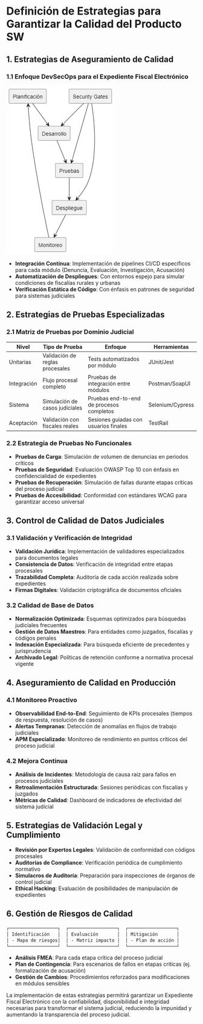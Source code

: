# Definición de Estrategias para Garantizar la Calidad del Producto SW

## 1. Estrategias de Aseguramiento de Calidad

### 1.1 Enfoque DevSecOps para el Expediente Fiscal Electrónico
![alt text](diagrama_6.png)

- **Integración Continua**: Implementación de pipelines CI/CD específicos para cada módulo (Denuncia, Evaluación, Investigación, Acusación)
- **Automatización de Despliegues**: Con entornos espejo para simular condiciones de fiscalías rurales y urbanas
- **Verificación Estática de Código**: Con énfasis en patrones de seguridad para sistemas judiciales

## 2. Estrategias de Pruebas Especializadas

### 2.1 Matriz de Pruebas por Dominio Judicial

| Nivel | Tipo de Prueba | Enfoque | Herramientas |
|-------|---------------|---------|--------------|
| Unitarias | Validación de reglas procesales | Tests automatizados por módulo | JUnit/Jest |
| Integración | Flujo procesal completo | Pruebas de integración entre módulos | Postman/SoapUI |
| Sistema | Simulación de casos judiciales | Pruebas end-to-end de procesos completos | Selenium/Cypress |
| Aceptación | Validación con fiscales reales | Sesiones guiadas con usuarios finales | TestRail |

### 2.2 Estrategia de Pruebas No Funcionales

- **Pruebas de Carga**: Simulación de volumen de denuncias en periodos críticos
- **Pruebas de Seguridad**: Evaluación OWASP Top 10 con énfasis en confidencialidad de expedientes
- **Pruebas de Recuperación**: Simulación de fallas durante etapas críticas del proceso judicial
- **Pruebas de Accesibilidad**: Conformidad con estándares WCAG para garantizar acceso universal

## 3. Control de Calidad de Datos Judiciales

### 3.1 Validación y Verificación de Integridad

- **Validación Jurídica**: Implementación de validadores especializados para documentos legales
- **Consistencia de Datos**: Verificación de integridad entre etapas procesales
- **Trazabilidad Completa**: Auditoría de cada acción realizada sobre expedientes
- **Firmas Digitales**: Validación criptográfica de documentos oficiales

### 3.2 Calidad de Base de Datos

- **Normalización Optimizada**: Esquemas optimizados para búsquedas judiciales frecuentes
- **Gestión de Datos Maestros**: Para entidades como juzgados, fiscalías y códigos penales
- **Indexación Especializada**: Para búsqueda eficiente de precedentes y jurisprudencia
- **Archivado Legal**: Políticas de retención conforme a normativa procesal vigente

## 4. Aseguramiento de Calidad en Producción

### 4.1 Monitoreo Proactivo

- **Observabilidad End-to-End**: Seguimiento de KPIs procesales (tiempos de respuesta, resolución de casos)
- **Alertas Tempranas**: Detección de anomalías en flujos de trabajo judiciales
- **APM Especializado**: Monitoreo de rendimiento en puntos críticos del proceso judicial

### 4.2 Mejora Continua

- **Análisis de Incidentes**: Metodología de causa raíz para fallos en procesos judiciales
- **Retroalimentación Estructurada**: Sesiones periódicas con fiscalías y juzgados
- **Métricas de Calidad**: Dashboard de indicadores de efectividad del sistema judicial

## 5. Estrategias de Validación Legal y Cumplimiento

- **Revisión por Expertos Legales**: Validación de conformidad con códigos procesales
- **Auditorías de Compliance**: Verificación periódica de cumplimiento normativo
- **Simulacros de Auditoría**: Preparación para inspecciones de órganos de control judicial
- **Ethical Hacking**: Evaluación de posibilidades de manipulación de expedientes

## 6. Gestión de Riesgos de Calidad

```
┌──────────────────┐  ┌──────────────────┐  ┌──────────────────┐
│ Identificación   │  │ Evaluación       │  │ Mitigación       │
│ - Mapa de riesgos│  │ - Matriz impacto │  │ - Plan de acción │
└──────────────────┘  └──────────────────┘  └──────────────────┘
```

- **Análisis FMEA**: Para cada etapa crítica del proceso judicial
- **Plan de Contingencia**: Para escenarios de fallos en etapas críticas (ej. formalización de acusación)
- **Gestión de Cambios**: Procedimientos reforzados para modificaciones en módulos sensibles

La implementación de estas estrategias permitirá garantizar un Expediente Fiscal Electrónico con la confiabilidad, disponibilidad e integridad necesarias para transformar el sistema judicial, reduciendo la impunidad y aumentando la transparencia del proceso judicial.